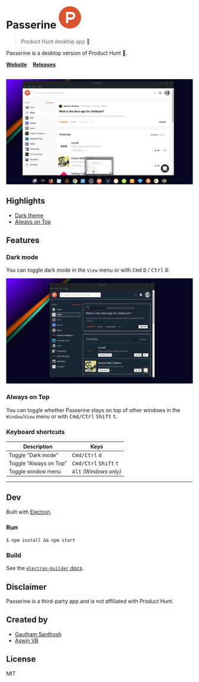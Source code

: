 # Passerine <img src="static/Icon.png" width="60">

> Product Hunt desktop app :rocket:

Passerine is a desktop version of Product Hunt :rocket:.

**[Website](https://aviary-apps.github.io/passerine)** &nbsp;&nbsp; **[Releases](https://github.com/aviary-apps/Passerine/releases)** 

<br>


<a href="https://github.com/aviary-apps/Passerine/releases/latest">
	<img src="media/light.png" width="846">
</a>



## Highlights

- [Dark theme](#dark-mode)
- [Always on Top](#always-on-top)


## Features

### Dark mode

You can toggle dark mode in the `View` menu or with <kbd>Cmd</kbd> <kbd>D</kbd> / <kbd>Ctrl</kbd> <kbd>D</kbd>.

<img src="media/dark.png" width="846">

### Always on Top

You can toggle whether Passerine stays on top of other windows in the `Window`/`View` menu or with <kbd>Cmd/Ctrl</kbd> <kbd>Shift</kbd> <kbd>t</kbd>.


### Keyboard shortcuts

Description            | Keys
-----------------------| -----------------------
Toggle "Dark mode"     | <kbd>Cmd/Ctrl</kbd> <kbd>d</kbd>
Toggle "Always on Top" | <kbd>Cmd/Ctrl</kbd> <kbd>Shift</kbd> <kbd>t</kbd>
Toggle window menu     | <kbd>Alt</kbd> *(Windows only)*

---


## Dev

Built with [Electron](https://electronjs.org).

### Run

```
$ npm install && npm start
```

### Build

See the [`electron-builder` docs](https://github.com/electron-userland/electron-builder/wiki/Multi-Platform-Build).


## Disclaimer

Passerine is a third-party app and is not affiliated with Product Hunt.

## Created by 

- [Gautham Santhosh](http://github.com/gauthamzz) 
- [Aswin VB](http://github.com/aswinzz)

## License

MIT

